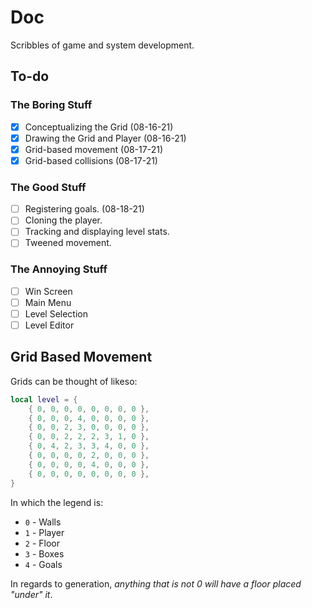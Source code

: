 # Doc
Scribbles of game and system development.

## To-do
### The Boring Stuff
- [x] Conceptualizing the Grid (08-16-21)
- [x] Drawing the Grid and Player (08-16-21)
- [x] Grid-based movement (08-17-21)
- [x] Grid-based collisions (08-17-21)

### The Good Stuff
- [ ] Registering goals. (08-18-21)
- [ ] Cloning the player.
- [ ] Tracking and displaying level stats.
- [ ] Tweened movement.

### The Annoying Stuff
- [ ] Win Screen
- [ ] Main Menu
- [ ] Level Selection
- [ ] Level Editor

## Grid Based Movement
Grids can be thought of likeso:
```lua
local level = {
    { 0, 0, 0, 0, 0, 0, 0, 0 },
    { 0, 0, 0, 4, 0, 0, 0, 0 },
    { 0, 0, 2, 3, 0, 0, 0, 0 },
    { 0, 0, 2, 2, 2, 3, 1, 0 },
    { 0, 4, 2, 3, 3, 4, 0, 0 },
    { 0, 0, 0, 0, 2, 0, 0, 0 },
    { 0, 0, 0, 0, 4, 0, 0, 0 },
    { 0, 0, 0, 0, 0, 0, 0, 0 },
}
```

In which the legend is:
- `0` - Walls
- `1` - Player
- `2` - Floor
- `3` - Boxes
- `4` - Goals

In regards to generation, *anything that is not 0 will have a floor placed "under" it*.